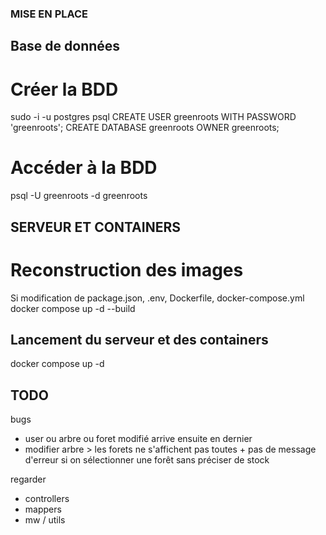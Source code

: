 ### MISE EN PLACE

## Base de données

# Créer la BDD

sudo -i -u postgres psql 
CREATE USER greenroots WITH PASSWORD 'greenroots'; 
CREATE DATABASE greenroots OWNER greenroots; 

# Accéder à la BDD

psql -U greenroots -d greenroots

## SERVEUR ET CONTAINERS

# Reconstruction des images

Si modification de package.json, .env, Dockerfile, docker-compose.yml
docker compose up -d --build

## Lancement du serveur et des containers

docker compose up -d

## TODO

bugs 
- user ou arbre ou foret modifié arrive ensuite en dernier
- modifier arbre > les forets ne s'affichent pas toutes + pas de message d'erreur si on sélectionner une forêt sans préciser de stock

regarder 
- controllers
- mappers
- mw / utils